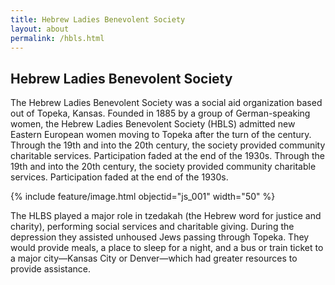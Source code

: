 ```yaml
---
title: Hebrew Ladies Benevolent Society
layout: about
permalink: /hbls.html 
---
```


## Hebrew Ladies Benevolent Society
The Hebrew Ladies Benevolent Society was a social aid organization based out of Topeka, Kansas. Founded in 1885 by a group of German-speaking women, the Hebrew Ladies Benevolent Society (HBLS) admitted new Eastern European women moving to Topeka after the turn of the century. Through the 19th and into the 20th century, the society provided community charitable services. Participation faded at the end of the 1930s.
Through the 19th and into the 20th century, the society provided community charitable services. Participation faded at the end of the 1930s. 

 {% include feature/image.html objectid="js_001" width="50" %}

The HLBS played a major role in tzedakah (the Hebrew word for justice and charity), performing social services and charitable giving. During the depression they assisted unhoused Jews passing through Topeka. They would provide meals, a place to sleep for a night, and a bus or train ticket to a major city—Kansas City or Denver—which had greater resources to provide assistance. 